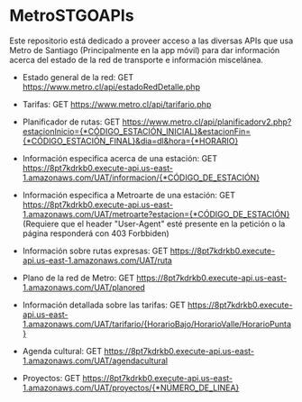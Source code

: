 # MetroSTGOAPIs

Este repositorio está dedicado a proveer acceso a las diversas APIs que usa Metro de Santiago (Principalmente en la app móvil) para dar información acerca del estado de la red de transporte e información miscelánea.

- Estado general de la red: GET https://www.metro.cl/api/estadoRedDetalle.php
  
- Tarifas: GET https://www.metro.cl/api/tarifario.php
  
- Planificador de rutas: GET https://www.metro.cl/api/planificadorv2.php?estacionInicio={*CÓDIGO_ESTACIÓN_INICIAL}&estacionFin={*CÓDIGO_ESTACIÓN_FINAL}&dia=dl&hora={*HORARIO}
  
- Información especifica acerca de una estación: GET https://8pt7kdrkb0.execute-api.us-east-1.amazonaws.com/UAT/informacion/{*CÓDIGO_DE_ESTACIÓN}
  
- Información especifica a Metroarte de una estación: GET https://8pt7kdrkb0.execute-api.us-east-1.amazonaws.com/UAT/metroarte?estacion={*CÓDIGO_DE_ESTACIÓN} (Requiere que el header "User-Agent" esté presente en la petición o la página responderá con 403 Forbbiden)
  
- Información sobre rutas expresas: GET https://8pt7kdrkb0.execute-api.us-east-1.amazonaws.com/UAT/ruta
  
- Plano de la red de Metro: GET https://8pt7kdrkb0.execute-api.us-east-1.amazonaws.com/UAT/planored
  
- Información detallada sobre las tarifas: GET https://8pt7kdrkb0.execute-api.us-east-1.amazonaws.com/UAT/tarifario/{HorarioBajo/HorarioValle/HorarioPunta}
  
- Agenda cultural: GET https://8pt7kdrkb0.execute-api.us-east-1.amazonaws.com/UAT/agendacultural
  
- Proyectos: GET https://8pt7kdrkb0.execute-api.us-east-1.amazonaws.com/UAT/proyectos/{*NÚMERO_DE_LINEA}
